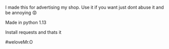 I made this for advertising my shop. Use it if you want just dont abuse it and be annoying 😡

Made in python 1.13

Install requests and thats it

#weloveMr.O
